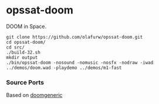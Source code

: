 # opssat-doom

DOOM in Space.

```
git clone https://github.com/olafurw/opssat-doom.git
cd opssat-doom/
cd src/
./build-32.sh
mkdir output
./bin/opssat-doom -nosound -nomusic -nosfx -nodraw -iwad ../demos/doom.wad -playdemo ../demos/m1-fast
```

### Source Ports

Based on [doomgeneric](https://github.com/ozkl/doomgeneric)
